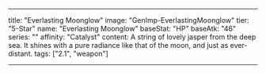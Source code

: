 ---

title: "Everlasting Moonglow"
image: "GenImp-EverlastingMoonglow"
tier: "5-Star"
name: "Everlasting Moonglow"
baseStat: "HP"
baseAtk: "46"
series: ""
affinity: "Catalyst"
content: A string of lovely jasper from the deep sea. It shines with a pure radiance like that of the moon, and just as ever-distant.
tags: ["2.1", "weapon"]

---
